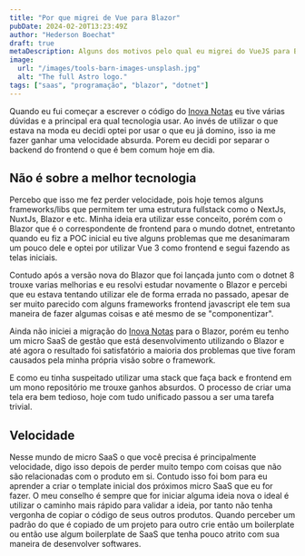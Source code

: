 ```yaml
---
title: "Por que migrei de Vue para Blazor"
pubDate: 2024-02-20T13:23:49Z
author: "Hederson Boechat"
draft: true
metaDescription: Alguns dos motivos pelo qual eu migrei do VueJS para Blazor no frontend
image:
  url: "/images/tools-barn-images-unsplash.jpg"
  alt: "The full Astro logo."
tags: ["saas", "programação", "blazor", "dotnet"]
---
```


Quando eu fui começar a escrever o código do [Inova Notas](http://inovanotas.com.br) eu tive várias dúvidas e a principal era qual tecnologia usar. Ao invés de utilizar o que estava na moda eu decidi optei por usar o que eu já domino, isso ia me fazer ganhar uma velocidade absurda. Porem eu decidi por separar o backend do frontend o que é bem comum hoje em dia.

## Não é sobre a melhor tecnologia

Percebo que isso me fez perder velocidade, pois hoje temos alguns frameworks/libs que permitem ter uma estrutura fullstack como o NextJs, NuxtJs, Blazor e etc. Minha ideia era utilizar esse conceito, porém com o Blazor que é o correspondente de frontend para o mundo dotnet, entretanto quando eu fiz a POC inicial eu tive alguns problemas que me desanimaram um pouco dele e optei por utilizar Vue 3 como frontend e segui fazendo as telas iniciais.

Contudo após a versão nova do Blazor que foi lançada junto com o dotnet 8 trouxe varias melhorias e eu resolvi estudar novamente o Blazor e percebi que eu estava tentando utilizar ele de forma errada no passado, apesar de ser muito parecido com alguns frameworks frontend javascript ele tem sua maneira de fazer algumas coisas e até mesmo de se "componentizar".

Ainda não iniciei a migração do [Inova Notas](http://inovanotas.com.br) para o Blazor, porém eu tenho um micro SaaS de gestão que está desenvolvimento utilizando o Blazor e até agora o resultado foi satisfatório a maioria dos problemas que tive foram causados pela minha própria visão sobre o framework.

E como eu tinha suspeitado utilizar uma stack que faça back e frontend em um mono repositório me trouxe ganhos absurdos. O processo de criar uma tela era bem tedioso, hoje com tudo unificado passou a ser uma tarefa trivial.

## Velocidade

Nesse mundo de micro SaaS o que você precisa é principalmente velocidade, digo isso depois de perder muito tempo com coisas que não são relacionadas com o produto em si. Contudo isso foi bom para eu aprender a criar o template inicial dos próximos micro SaaS que eu for fazer. O meu conselho é sempre que for iniciar alguma ideia nova o ideal é utilizar o caminho mais rápido para validar a ideia, por tanto não tenha vergonha de copiar o código de seus outros produtos. Quando perceber um padrão do que é copiado de um projeto para outro crie então um boilerplate ou então use algum boilerplate de SaaS que tenha pouco atrito com sua maneira de desenvolver softwares.
